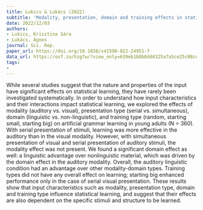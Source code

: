 ```yaml
---
title: Lukics & Lukács (2022)
subtitle: 'Modality, presentation, domain and training effects in statistical learning'
date: 2022/12/03
authors:
- Lukics, Krisztina Sára
- Lukács, Ágnes
journal: Sci. Rep.
paper_url: https://doi.org/10.1038/s41598-022-24951-7
data_url: https://osf.io/hzg7w/?view_only=639eb1b8b8dd4325a7a5ce25c08cee9b
tags:
- 
---
```


While several studies suggest that the nature and properties of the input have significant effects on statistical learning, they have rarely been investigated systematically. In order to understand how input characteristics and their interactions impact statistical learning, we explored the effects of modality (auditory vs. visual), presentation type (serial vs. simultaneous), domain (linguistic vs. non-linguistic), and training type (random, starting small, starting big) on artificial grammar learning in young adults (N = 360). With serial presentation of stimuli, learning was more effective in the auditory than in the visual modality. However, with simultaneous presentation of visual and serial presentation of auditory stimuli, the modality effect was not present. We found a significant domain effect as well: a linguistic advantage over nonlinguistic material, which was driven by the domain effect in the auditory modality. Overall, the auditory linguistic condition had an advantage over other modality-domain types. Training types did not have any overall effect on learning; starting big enhanced performance only in the case of serial visual presentation. These results show that input characteristics such as modality, presentation type, domain and training type influence statistical learning, and suggest that their effects are also dependent on the specific stimuli and structure to be learned.
